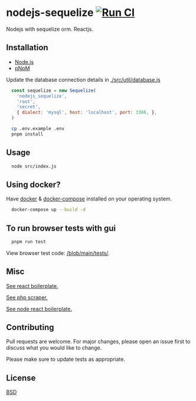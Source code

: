 # nodejs-sequelize [![Run CI](https://github.com/kkamara/nodejs-sequelize/actions/workflows/node.js.yml/badge.svg)](https://github.com/kkamara/nodejs-sequelize/actions/workflows/node.js.yml)

Nodejs with sequelize orm. Reactjs.

## Installation

* [Node.js](https://nodejs.org/en/)
* [pNpM](https://pnpm.io/)

Update the database connection details in [./src/util/database.js](https://github.com/kkamara/nodejs-sequelize/raw/main/src/util/database.js)

```js
  const sequelize = new Sequelize(
    'nodejs_sequelize',
    'root',
    'secret',
    { dialect: 'mysql', host: 'localhost', port: 3306, },
  )
```

```bash
  cp .env.example .env
  pnpm install
```

## Usage

```bash
  node src/index.js
```

## Using docker?

Have [docker](https://docs.docker.com/engine/install/) & [docker-compose](https://docs.docker.com/compose/install/) installed on your operating system.

```bash
  docker-compose up --build -d
```

## To run browser tests with gui

```bash
  pnpm run test
```

View browser test code: [/blob/main/tests/](https://github.com/kkamara/node-react-boilerplate/blob/main/tests/).

## Misc

[See react boilerplate.](https://github.com/kkamara/react-boilerplate)

[See php scraper.](https://github.com/kkamara/php-scraper)

[See node react boilerplate.](https://github.com/kkamara/node-react-boilerplate)

## Contributing
Pull requests are welcome. For major changes, please open an issue first to discuss what you would like to change.

Please make sure to update tests as appropriate.

## License
[BSD](https://opensource.org/licenses/BSD-3-Clause)
